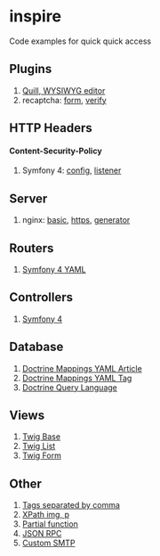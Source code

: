 # inspire
Code examples for quick quick access

## Plugins
1. [Quill, WYSIWYG editor](https://github.com/lemfaer/symfony-blog/blob/master/templates/article/form.html.twig)
2. recaptcha: [form](https://github.com/lemfaer/symfony-blog/blob/master/templates/user/registration.html.twig), [verify](https://github.com/lemfaer/symfony-blog/blob/master/src/Controller/SecurityController.php)

## HTTP Headers
#### Content-Security-Policy
1. Symfony 4: [config](https://github.com/lemfaer/symfony-blog/blob/master/config/services.php), [listener](https://github.com/lemfaer/symfony-blog/blob/master/src/Listener/ResponseListener.php)

## Server
1. nginx: [basic](https://github.com/lemfaer/symfony-blog/blob/master/nginx.conf), [https](https://github.com/lemfaer/inspire/blob/master/https-nginx.conf), [generator](https://github.com/digitalocean/nginxconfig.io)

## Routers
1. [Symfony 4 YAML](https://github.com/lemfaer/symfony-blog/blob/master/config/routes.yaml)

## Controllers
1. [Symfony 4](https://github.com/lemfaer/symfony-blog/blob/master/src/Controller/ArticleController.php)

## Database
1. [Doctrine Mappings YAML Article](https://github.com/lemfaer/symfony-blog/blob/master/config/mappings/Article.orm.yml)
2. [Doctrine Mappings YAML Tag](https://github.com/lemfaer/symfony-blog/blob/master/config/mappings/Tag.orm.yml)
3. [Doctrine Query Language](https://github.com/lemfaer/symfony-blog/blob/master/src/Repository/ArticleRepository.php)

## Views
1. [Twig Base](https://github.com/lemfaer/symfony-blog/blob/master/templates/base.html.twig)
2. [Twig List](https://github.com/lemfaer/symfony-blog/blob/master/templates/list.html.twig)
3. [Twig Form](https://github.com/lemfaer/symfony-blog/blob/master/templates/article/form.html.twig)

## Other
1. [Tags separated by comma](https://github.com/lemfaer/symfony-blog/blob/master/src/Repository/TagRepository.php)
2. [XPath img, p](https://github.com/lemfaer/symfony-blog/blob/master/src/Repository/ArticleRepository.php)
3. [Partial function](https://github.com/lemfaer/inspire/blob/master/function-partial.php)
4. [JSON RPC](https://github.com/lemfaer/inspire/blob/master/json-rpc.php)
5. [Custom SMTP](https://github.com/lemfaer/inspire/blob/master/function-putsmtp.php)
